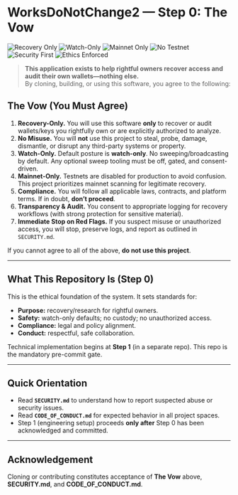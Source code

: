 # WorksDoNotChange2 — Step 0: The Vow

![Recovery Only](https://img.shields.io/badge/Purpose-Recovery%20Only-2ea043)
![Watch-Only](https://img.shields.io/badge/Mode-Watch--Only-0366d6)
![Mainnet Only](https://img.shields.io/badge/Chains-Mainnet%20Only-8250df)
![No Testnet](https://img.shields.io/badge/Env-No%20Testnet%2C%20No%20Faucets-d93f0b)
![Security First](https://img.shields.io/badge/Security-Required-critical)
![Ethics Enforced](https://img.shields.io/badge/Ethics-Enforced-brightgreen)

> **This application exists to help rightful owners recover access and audit their own wallets—nothing else.**  
> By cloning, building, or using this software, you agree to the following:

## The Vow (You Must Agree)
1. **Recovery-Only.** You will use this software **only** to recover or audit wallets/keys you rightfully own or are explicitly authorized to analyze.
2. **No Misuse.** You will **not** use this project to steal, probe, damage, dismantle, or disrupt any third-party systems or property.
3. **Watch-Only.** Default posture is **watch-only**. No sweeping/broadcasting by default. Any optional sweep tooling must be off, gated, and consent-driven.
4. **Mainnet-Only.** Testnets are disabled for production to avoid confusion. This project prioritizes mainnet scanning for legitimate recovery.
5. **Compliance.** You will follow all applicable laws, contracts, and platform terms. If in doubt, **don’t proceed**.
6. **Transparency & Audit.** You consent to appropriate logging for recovery workflows (with strong protection for sensitive material).
7. **Immediate Stop on Red Flags.** If you suspect misuse or unauthorized access, you will stop, preserve logs, and report as outlined in `SECURITY.md`.

If you cannot agree to all of the above, **do not use this project**.

---

## What This Repository Is (Step 0)
This is the ethical foundation of the system. It sets standards for:
- **Purpose:** recovery/research for rightful owners.
- **Safety:** watch-only defaults; no custody; no unauthorized access.
- **Compliance:** legal and policy alignment.
- **Conduct:** respectful, safe collaboration.

Technical implementation begins at **Step 1** (in a separate repo). This repo is the mandatory pre-commit gate.

---

## Quick Orientation
- Read **`SECURITY.md`** to understand how to report suspected abuse or security issues.
- Read **`CODE_OF_CONDUCT.md`** for expected behavior in all project spaces.
- Step 1 (engineering setup) proceeds **only after** Step 0 has been acknowledged and committed.

---

## Acknowledgement
Cloning or contributing constitutes acceptance of **The Vow** above, **SECURITY.md**, and **CODE_OF_CONDUCT.md**.


